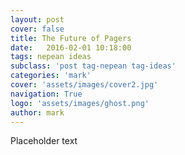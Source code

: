 ```yaml
---
layout: post
cover: false
title: The Future of Pagers
date:   2016-02-01 10:18:00
tags: nepean ideas
subclass: 'post tag-nepean tag-ideas'
categories: 'mark'
cover: 'assets/images/cover2.jpg'
navigation: True
logo: 'assets/images/ghost.png'
author: mark
---
```


Placeholder text

